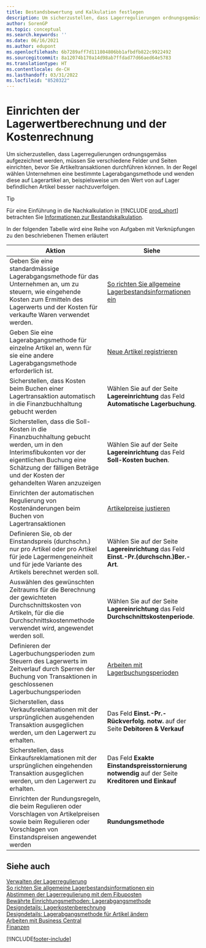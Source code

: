 ```yaml
---
title: Bestandsbewertung und Kalkulation festlegen
description: Um sicherzustellen, dass Lagerregulierungen ordnungsgemäss aufgezeichnet werden, müssen Sie verschiedene Felder und Seiten einrichten, bevor Sie Artikeltransaktionen durchführen können.
author: SorenGP
ms.topic: conceptual
ms.search.keywords: ''
ms.date: 06/16/2021
ms.author: edupont
ms.openlocfilehash: 6b7289aff7d111804806bb1afbdfb822c9922492
ms.sourcegitcommit: 8a12074b170a14d98ab7ffdad77d66aed64e5783
ms.translationtype: HT
ms.contentlocale: de-CH
ms.lasthandoff: 03/31/2022
ms.locfileid: "8520322"
---
```

# <a name="setting-up-inventory-valuation-and-costing"></a>Einrichten der Lagerwertberechnung und der Kostenrechnung

Um sicherzustellen, dass Lagerregulierungen ordnungsgemäss aufgezeichnet werden, müssen Sie verschiedene Felder und Seiten einrichten, bevor Sie Artikeltransaktionen durchführen können. In der Regel wählen Unternehmen eine bestimmte Lagerabgangsmethode und wenden diese auf Lagerartikel an, beispielsweise um den Wert von auf Lager befindlichen Artikel besser nachzuverfolgen.  

> [!TIP]
> Für eine Einführung in die Nachkalkulation in [!INCLUDE [prod_short](includes/prod_short.md)] betrachten Sie [Informationen zur Bestandskalkulation](finance-learn-about-costing.md).

In der folgenden Tabelle wird eine Reihe von Aufgaben mit Verknüpfungen zu den beschriebenen Themen erläutert

|**Aktion**|**Siehe**|  
|------------|-------------|
|Geben Sie eine standardmässige Lagerabgangsmethode für das Unternehmen an, um zu steuern, wie eingehende Kosten zum Ermitteln des Lagerwerts und der Kosten für verkaufte Waren verwendet werden.|[So richten Sie allgemeine Lagerbestandsinformationen ein](inventory-how-setup-general.md)|  
|Geben Sie eine Lagerabgangsmethode für einzelne Artikel an, wenn für sie eine andere Lagerabgangsmethode erforderlich ist.|[Neue Artikel registrieren](inventory-how-register-new-items.md)|  
|Sicherstellen, dass Kosten beim Buchen einer Lagertransaktion automatisch in die Finanzbuchhaltung gebucht werden|Wählen Sie auf der Seite **Lagereinrichtung** das Feld **Automatische Lagerbuchung**.|  
|Sicherstellen, dass die Soll-Kosten in die Finanzbuchhaltung gebucht werden, um in den Interimsfibukonten vor der eigentlichen Buchung eine Schätzung der fälligen Beträge und der Kosten der gehandelten Waren anzuzeigen|Wählen Sie auf der Seite **Lagereinrichtung** das Feld **Soll-Kosten buchen**.|  
|Einrichten der automatischen Regulierung von Kostenänderungen beim Buchen von Lagertransaktionen|[Artikelpreise justieren](inventory-how-adjust-item-costs.md)|  
|Definieren Sie, ob der Einstandspreis (durchschn.) nur pro Artikel oder pro Artikel für jede Lagermengeneinheit und für jede Variante des Artikels berechnet werden soll.|Wählen Sie auf der Seite **Lagereinrichtung** das Feld **Einst.-Pr.(durchschn.)Ber.-Art**.|  
|Auswählen des gewünschten Zeitraums für die Berechnung der gewichteten Durchschnittskosten von Artikeln, für die die Durchschnittskostenmethode verwendet wird, angewendet werden soll.|Wählen Sie auf der Seite **Lagereinrichtung** das Feld **Durchschnittskostenperiode**.|  
|Definieren der Lagerbuchungsperioden zum Steuern des Lagerwerts im Zeitverlauf durch Sperren der Buchung von Transaktionen in geschlossenen Lagerbuchungsperioden|[Arbeiten mit Lagerbuchungsperioden](finance-how-to-work-with-inventory-periods.md)|  
|Sicherstellen, dass Verkaufsreklamationen mit der ursprünglichen ausgehenden Transaktion ausgeglichen werden, um den Lagerwert zu erhalten.|Das Feld **Einst.-Pr.-Rückverfolg. notw.** auf der Seite **Debitoren & Verkauf**|  
|Sicherstellen, dass Einkaufsreklamationen mit der ursprünglichen eingehenden Transaktion ausgeglichen werden, um den Lagerwert zu erhalten.|Das Feld **Exakte Einstandspreisstornierung notwendig** auf der Seite **Kreditoren und Einkauf**|
|Einrichten der Rundungsregeln, die beim Regulieren oder Vorschlagen von Artikelpreisen sowie beim Regulieren oder Vorschlagen von Einstandspreisen angewendet werden|**Rundungsmethode**|  

## <a name="see-also"></a>Siehe auch

[Verwalten der Lagerregulierung](finance-manage-inventory-costs.md)  
[So richten Sie allgemeine Lagerbestandsinformationen ein](inventory-how-setup-general.md)  
[Abstimmen der Lagerregulierung mit dem Fibuposten](finance-how-to-post-inventory-costs-to-the-general-ledger.md)  
[Bewährte Einrichtungsmethoden: Lagerabgangsmethode](setup-best-practices-costing-method.md)  
[Designdetails: Lagerkostenberechnung](design-details-inventory-costing.md)  
[Designdetails: Lagerabgangsmethode für Artikel ändern](design-details-changing-costing-methods.md)  
[Arbeiten mit Business Central](ui-work-product.md)  
[Finanzen](finance.md)  


[!INCLUDE[footer-include](includes/footer-banner.md)]